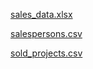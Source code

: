 [sales_data.xlsx](https://github.com/andrwbrntt/Portfolio/files/14056031/sales_data.xlsx)

[salespersons.csv](https://github.com/andrwbrntt/Portfolio/files/14056030/salespersons.csv)

[sold_projects.csv](https://github.com/andrwbrntt/Portfolio/files/14056029/sold_projects.csv)
